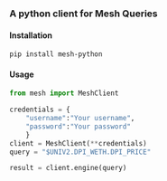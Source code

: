 ### A python client for Mesh Queries

#### Installation

`pip install mesh-python`

#### Usage

```python
from mesh import MeshClient

credentials = {
    "username":"Your username",
    "password":"Your password"
    }
client = MeshClient(**credentials)
query = "$UNIV2.DPI_WETH.DPI_PRICE"

result = client.engine(query)
```